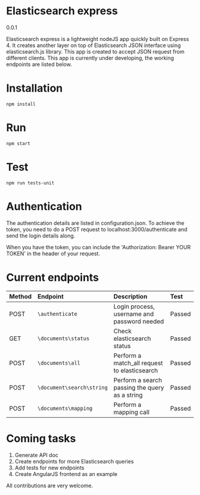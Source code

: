 # Elasticsearch express

0.0.1

Elasticsearch express is a lightweight nodeJS app quickly built on Express 4. It creates another layer on top of Elasticsearch JSON interface using elasticsearch.js library.
This app is created to accept JSON request from different clients.
This app is currently under developing, the working endpoints are listed below.

# Installation

	npm install

# Run

	npm start

# Test

	npm run tests-unit

# Authentication

The authentication details are listed in configuration.json.
To achieve the token, you need to do a POST request to localhost:3000/authenticate and send the login details along.

When you have the token, you can include the 'Authorization: Bearer YOUR TOKEN' in the header of your request.

# Current endpoints

| Method | Endpoint                  | Description                                   | Test   |
|:-------|:--------------------------|:----------------------------------------------|:-------|
| POST   | `\authenticate`           | Login process, username and password needed   | Passed |
| GET    | `\documents\status`       | Check elasticsearch status                    | Passed |
| POST   | `\documents\all`          | Perform a match_all request to elasticsearch  | Passed |
| POST   | `\document\search\string` | Perform a search passing the query as a string| Passed |
| POST   | `\documents\mapping`      | Perform a mapping call                        | Passed |

# Coming tasks

1. Generate API doc
2. Create endpoints for more Elasticsearch queries
3. Add tests for new endpoints
4. Create AngularJS frontend as an example

All contributions are very welcome.
